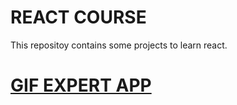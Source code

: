 # REACT COURSE

This repositoy contains some projects to learn react.

# [GIF EXPERT APP](https://retm-gif-expert.netlify.app 'check the website')

